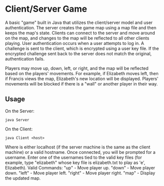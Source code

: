 # Client/Server Game
A basic "game" built in Java that utilizes the client/server model and user authentication. The server creates the game map using a map file and then keeps the map's state. Clients can connect to the server and move around on the map, and changes to the map will be reflected to all other clients playing. User authentication occurs when a user attempts to log in. A challenge is sent to the client, which is encrypted using a user key file. If the encrypted challenge sent back to the server does not match the original, authentication fails.

Players may move up, down, left, or right, and the map will be reflected based on the players' movements. For example, if Elizabeth moves left, then if Francis views the map, Elizabeth's new location will be displayed. Players' movements will be blocked if there is a "wall" or another player in their way.
  
## Usage
On the Server:
```
java Server
```
On the Client:
```
java Client <host>
```
Where <host> is either localhost (if the server machine is the same as the client machine) or a valid hostname.
Once connected, you will be prompted for a username. Enter one of the usernames tied to the valid key files (for example, type "elizabeth" whose key file is elizabeth.txt to play as 'e', Elizabeth).
Valid Commands:
"up" - Move player up.
"down" - Move player down.
"left" - Move player left.
"right" - Move player right.
"map" - Display the updated map.
